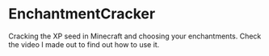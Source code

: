 # EnchantmentCracker
Cracking the XP seed in Minecraft and choosing your enchantments. Check the video I made out to find out how to use it.
